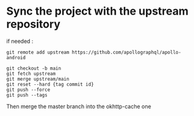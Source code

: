 # Sync the project with the upstream repository

if needed : 
```
git remote add upstream https://github.com/apollographql/apollo-android
```

```
git checkout -b main
git fetch upstream
git merge upstream/main
git reset --hard {tag commit id}
git push --force
git push --tags
```

Then merge the master branch into the okhttp-cache one
